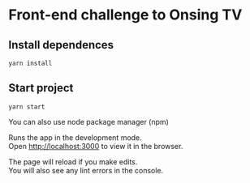 # Front-end challenge to Onsing TV

## Install dependences
```
yarn install
```

## Start project
```
yarn start
```

You can also use node package manager (npm)

Runs the app in the development mode.<br />
Open [http://localhost:3000](http://localhost:3000) to view it in the browser.

The page will reload if you make edits.<br />
You will also see any lint errors in the console.
